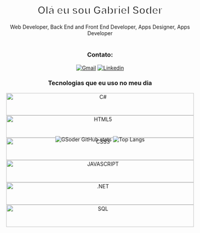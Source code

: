 
<div align="center">
<div class="col-lg-7 text-center text-lg-left">
                    <h1 class="display-3 text-uppercase text-primary mb-2" style="-webkit-text-stroke: 2px #ffffff; ">Olá eu sou Gabriel Soder</h1>
                    <div class="typed-text d-none">Web Developer, Back End and Front End Developer, Apps Designer, Apps Developer</div>
                     <h1 class="display-3 text-uppercase text-primary mb-2" style="-webkit-text-stroke: 2px #ffffff;"></h1>
                </div>

### Contato:


[![Gmail](https://img.shields.io/badge/Gmail-D14836?style=for-the-badge&logo=gmail&logoColor=white)](mailto:gabzamsoder@gmail.com?subject=Olá!%20Gostaria%20de%20saber%20mais%20informações!&body=)
[![Linkedin](https://img.shields.io/badge/LinkedIn-0077B5?style=for-the-badge&logo=linkedin&logoColor=white)](https://www.linkedin.com/in/gabriel-soder-40637a2b8/)



### Tecnologias que eu uso no meu dia

<div style="display: inline_block; height: 60px">
    <img aling="center" style="height: 100%;object-fit: cover;" alt="C#" src="https://cdn-icons-png.flaticon.com/128/6132/6132221.png">
    <img aling="center" style="height: 100%;object-fit: cover;" alt="HTML5" src="https://cdn-icons-png.flaticon.com/128/1216/1216733.png">
    <img aling="center" style="height: 100%;object-fit: cover;" alt="CSS3" src="https://cdn-icons-png.flaticon.com/128/11516/11516361.png">
    <img aling="center" style="height: 100%;object-fit: cover;" alt="JAVASCRIPT" src="https://cdn-icons-png.flaticon.com/128/541/541509.png">
    <img aling="center" style="height: 100%;object-fit: cover;" alt=".NET" src="https://cdn-icons-png.flaticon.com/128/2748/2748383.png">
    <img aling="center" style="height: 100%;object-fit: cover;" alt="SQL" src="https://cdn-icons-png.flaticon.com/128/2772/2772128.png">
</div><br>



<h1 style="-webkit-text-stroke: 2px #ffffff; "></h1>

![GSoder GitHub stats](https://github-readme-stats.vercel.app/api?username=Gsoder&show_icons=true&theme=radical)
![Top Langs](https://github-readme-stats.vercel.app/api/top-langs/?username=Gsoder&layout=compact)

<h1 style="-webkit-text-stroke: 2px #ffffff; "></h1>
